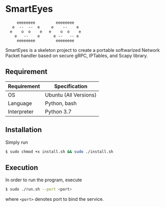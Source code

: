 
# SmartEyes

```text
     eeeeeeee         eeeeeeee   
   e  --  --  e     e    --    e
  e    o  o    e   e    o  o    e
    e   --    e      e --   -- e
     eeeeeeee         eeeeeeee
```

SmartEyes is a skeleton project to create a portable softwarized Network Packet handler based on secure gRPC, IPTables, and Scapy library.
## Requirement

Requirement         | Specification
------------------- | --------------------------------------
OS                  | Ubuntu (All Versions)
Language            | Python, bash
Interpreter         | Python 3.7

## Installation

Simply run

```bash
$ sudo chmod +x install.sh && sudo ./install.sh
```
 
 
## Execution

In order to run the program, execute

```bash
$ sudo ./run.sh --port <port>
```

where `<port>` denotes port to bind the service.



